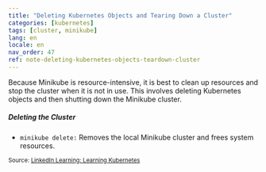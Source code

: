 ```yaml
---
title: "Deleting Kubernetes Objects and Tearing Down a Cluster"
categories: [kubernetes]
tags: [cluster, minikube]
lang: en
locale: en
nav_order: 47
ref: note-deleting-kubernetes-objects-teardown-cluster
---
```

Because Minikube is resource-intensive, it is best to clean up resources and stop the cluster when it is not in use. This involves deleting Kubernetes objects and then shutting down the Minikube cluster.

##### Deleting the Cluster
- `minikube delete:` Removes the local Minikube cluster and frees system resources.  

<small> Source: [LinkedIn Learning: Learning Kubernetes](https://www.linkedin.com/learning/learning-kubernetes-16086900)</small>